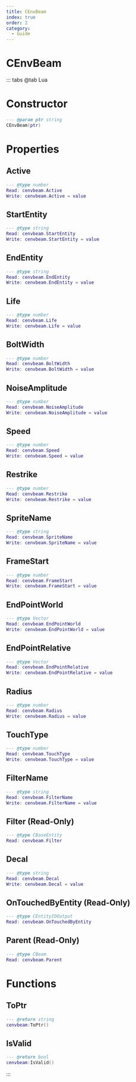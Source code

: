 ```yaml
---
title: CEnvBeam
index: true
order: 2
category:
  - Guide
---
```


# CEnvBeam

::: tabs
@tab Lua
# Constructor
```lua
--- @param ptr string
CEnvBeam(ptr)
```
# Properties
## Active 
```lua
--- @type number
Read: cenvbeam.Active
Write: cenvbeam.Active = value
```
## StartEntity 
```lua
--- @type string
Read: cenvbeam.StartEntity
Write: cenvbeam.StartEntity = value
```
## EndEntity 
```lua
--- @type string
Read: cenvbeam.EndEntity
Write: cenvbeam.EndEntity = value
```
## Life 
```lua
--- @type number
Read: cenvbeam.Life
Write: cenvbeam.Life = value
```
## BoltWidth 
```lua
--- @type number
Read: cenvbeam.BoltWidth
Write: cenvbeam.BoltWidth = value
```
## NoiseAmplitude 
```lua
--- @type number
Read: cenvbeam.NoiseAmplitude
Write: cenvbeam.NoiseAmplitude = value
```
## Speed 
```lua
--- @type number
Read: cenvbeam.Speed
Write: cenvbeam.Speed = value
```
## Restrike 
```lua
--- @type number
Read: cenvbeam.Restrike
Write: cenvbeam.Restrike = value
```
## SpriteName 
```lua
--- @type string
Read: cenvbeam.SpriteName
Write: cenvbeam.SpriteName = value
```
## FrameStart 
```lua
--- @type number
Read: cenvbeam.FrameStart
Write: cenvbeam.FrameStart = value
```
## EndPointWorld 
```lua
--- @type Vector
Read: cenvbeam.EndPointWorld
Write: cenvbeam.EndPointWorld = value
```
## EndPointRelative 
```lua
--- @type Vector
Read: cenvbeam.EndPointRelative
Write: cenvbeam.EndPointRelative = value
```
## Radius 
```lua
--- @type number
Read: cenvbeam.Radius
Write: cenvbeam.Radius = value
```
## TouchType 
```lua
--- @type number
Read: cenvbeam.TouchType
Write: cenvbeam.TouchType = value
```
## FilterName 
```lua
--- @type string
Read: cenvbeam.FilterName
Write: cenvbeam.FilterName = value
```
## Filter (Read-Only)
```lua
--- @type CBaseEntity
Read: cenvbeam.Filter
```
## Decal 
```lua
--- @type string
Read: cenvbeam.Decal
Write: cenvbeam.Decal = value
```
## OnTouchedByEntity (Read-Only)
```lua
--- @type CEntityIOOutput
Read: cenvbeam.OnTouchedByEntity
```
## Parent (Read-Only)
```lua
--- @type CBeam
Read: cenvbeam.Parent
```
# Functions
## ToPtr
```lua
--- @return string
cenvbeam:ToPtr()
```
## IsValid
```lua
--- @return bool
cenvbeam:IsValid()
```

:::